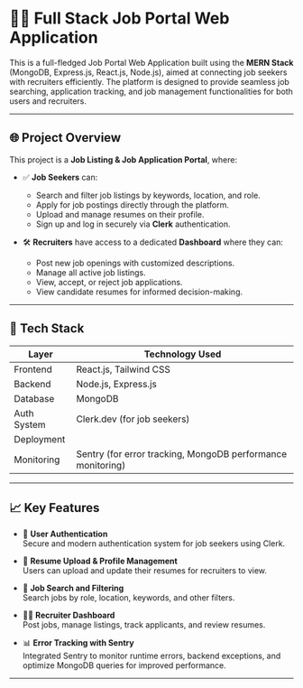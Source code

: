 

# 🧑‍💼 Full Stack Job Portal Web Application


This is a full-fledged Job Portal Web Application built using the **MERN Stack** (MongoDB, Express.js, React.js, Node.js), aimed at connecting job seekers with recruiters efficiently. The platform is designed to provide seamless job searching, application tracking, and job management functionalities for both users and recruiters.

---

## 🌐 Project Overview

This project is a **Job Listing & Job Application Portal**, where:

- ✅ **Job Seekers** can:
  - Search and filter job listings by keywords, location, and role.
  - Apply for job postings directly through the platform.
  - Upload and manage resumes on their profile.
  - Sign up and log in securely via **Clerk** authentication.

- 🛠️ **Recruiters** have access to a dedicated **Dashboard** where they can:
  - Post new job openings with customized descriptions.
  - Manage all active job listings.
  - View, accept, or reject job applications.
  - View candidate resumes for informed decision-making.

---

## 🚀 Tech Stack

| Layer        | Technology Used               |
|--------------|-------------------------------|
| Frontend     | React.js, Tailwind CSS        |
| Backend      | Node.js, Express.js           |
| Database     | MongoDB                       |
| Auth System  | Clerk.dev (for job seekers)   |
| Deployment   |                               |
| Monitoring   | Sentry (for error tracking, MongoDB performance monitoring) |

---

## 📈 Key Features

- 🔐 **User Authentication**  
  Secure and modern authentication system for job seekers using Clerk.

- 📄 **Resume Upload & Profile Management**  
  Users can upload and update their resumes for recruiters to view.

- 🧭 **Job Search and Filtering**  
  Search jobs by role, location, keywords, and other filters.

- 🧑‍💼 **Recruiter Dashboard**  
  Post jobs, manage listings, track applicants, and review resumes.

- 📊 **Error Tracking with Sentry**  
  Integrated Sentry to monitor runtime errors, backend exceptions, and optimize MongoDB queries for improved performance.


---


